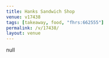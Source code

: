 ```yaml
---
title: Hanks Sandwich Shop
venue: v17438
tags: [takeaway, food, "fhrs:662555"]
permalink: /v/17438/
layout: venue
---
```

null